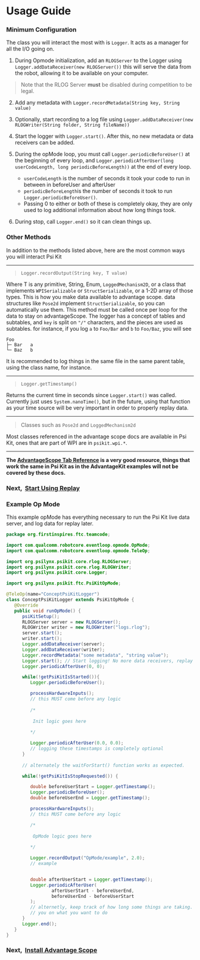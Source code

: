 # Usage Guide
### Minimum Configuration
The class you will interact the most with is `Logger`. 
It acts as a manager for all the I/O going on.

1. During Opmode initialization, add an `RLOGServer` to the Logger using
`Logger.addDataReceiver(new RLOGServer())` this will serve the data
from the robot, allowing it to be available on your computer.
> Note that the RLOG Server **must** be disabled during competition to be legal.

2. Add any metadata with `Logger.recordMetadata(String key, String value)`

3. Optionally, start recording to a log file using `Logger.addDataReceiver(new RLOGWriter(String folder, String fileName))`

4. Start the logger with `Logger.start()`. After this,
no new metadata or data receivers can be added.

5. During the opMode loop, you must call `Logger.periodicBeforeUser()`
at the beginning of every loop, and 
`Logger.periodicAfterUser(long userCodeLength, long periodicBeforeLength))`
at the end of every loop. 
   * `userCodeLength` is the number of seconds it took your code 
to run in between in beforeUser and afterUser
   * `periodicBeforeLength`is the number of seconds it took to run
`Logger.periodicBeforeUser()`. 
   * Passing 0 to either or both of these
is completely okay, they are only used to log additional information 
about how long things took. 

6. During stop, call `Logger.end()` so it can clean things up.

### Other Methods
In addition to the methods listed above, here are the most common ways
you will interact Psi Kit
___
> `Logger.recordOutput(String key, T value)`

Where T is any primitive, String, Enum, `LoggedMechanism2D`, or a class that implements 
`WPISerializable` or `StructSerializable`, or a 1-2D array of 
those types. This is how you make data available to advantage scope.
data structures like `Pose2d` implement `StructSerializable`, so you
can automatically use them. This method must be called once per loop
for the data to stay on advantageScope.
The logger has a concept of tables and subtables, and `key` is split
on `"/"` characters, and the pieces are used as subtables. for instance,
if you log `a` to `Foo/Bar` and `b` to `Foo/Baz`, you will see
```
Foo
├─ Bar   a
└─ Baz   b
```
It is recommended to log things in the same file in the same parent 
table, using the class name, for instance.
___
> `Logger.getTimestamp()`

Returns the current time in seconds since `Logger.start()` was called. 
Currently just uses `System.nanoTime()`, but in the future, using that
function as your time source will be very important in order to properly
replay data. 
___
> Classes such as `Pose2d` and `LoggedMechanism2d`

Most classes referenced in the advantage scope docs are available in 
Psi Kit, ones that are part of WPI are in `psikit.wpi.*`.
___

**The [AdvantageScope Tab Reference](https://docs.advantagescope.org/category/tab-reference)
is a very good resource, things that work the same in Psi Kit as in the 
AdvantageKit examples will not be covered by these docs.**

### Next, &nbsp;[Start Using Replay](/replay.md)

### Example Op Mode
This example opMode has everything necessary to run the 
Psi Kit live data server, and log data for replay later.

```java
package org.firstinspires.ftc.teamcode;

import com.qualcomm.robotcore.eventloop.opmode.OpMode;
import com.qualcomm.robotcore.eventloop.opmode.TeleOp;

import org.psilynx.psikit.core.rlog.RLOGServer;
import org.psilynx.psikit.core.rlog.RLOGWriter;
import org.psilynx.psikit.core.Logger;

import org.psilynx.psikit.ftc.PsiKitOpMode;

@TeleOp(name="ConceptPsiKitLogger")
class ConceptPsiKitLogger extends PsiKitOpMode {
   @Override
   public void runOpMode() {
      psiKitSetup();
      RLOGServer server = new RLOGServer();
      RLOGWriter writer = new RLOGWriter("logs.rlog");
      server.start();
      writer.start();
      Logger.addDataReceiver(server);
      Logger.addDataReceiver(writer);
      Logger.recordMetadata("some metadata", "string value");
      Logger.start(); // Start logging! No more data receivers, replay sources, or metadata values may be added.
      Logger.periodicAfterUser(0, 0);

      while(!getPsiKitIsStarted()){
         Logger.periodicBeforeUser();

         processHardwareInputs();
         // this MUST come before any logic
            
         /*
            
          Init logic goes here
            
         */

         Logger.periodicAfterUser(0.0, 0.0);
         // logging these timestamps is completely optional
      }
      
      // alternately the waitForStart() function works as expected.

      while(!getPsiKitIsStopRequested()) {

         double beforeUserStart = Logger.getTimestamp();
         Logger.periodicBeforeUser();
         double beforeUserEnd = Logger.getTimestamp();

         processHardwareInputs();
         // this MUST come before any logic

         /*
            
          OpMode logic goes here
             
         */

         Logger.recordOutput("OpMode/example", 2.0);
         // example


         double afterUserStart = Logger.getTimestamp();
         Logger.periodicAfterUser(
                 afterUserStart - beforeUserEnd,
                 beforeUserEnd - beforeUserStart
         );
         // alternetly, keep track of how long some things are taking. up to 
         // you on what you want to do
      }
      Logger.end();
   }
}
```
### Next, &nbsp;[Install Advantage Scope](installAscope.md)

